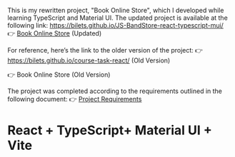 This is my rewritten project, "Book Online Store", which I developed while learning TypeScript and Material UI. The updated project is available at the following link:
https://bilets.github.io/JS-BandStore-react-typescript-mui/
👉 [Book Online Store](https://bilets.github.io/JS-BandStore-react-typescript-mui/) (Updated)

For reference, here’s the link to the older version of the project:
👉 https://bilets.github.io/course-task-react/ (Old Version)

👉 Book Online Store (Old Version)

The project was completed according to the requirements outlined in the following document:
👉 [Project Requirements](https://github.com/bilets/JS-BandStore-react-typescript-mui/blob/master/course-project-requirements.pdf)

# React + TypeScript+ Material UI + Vite
